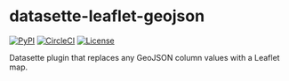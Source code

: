 # datasette-leaflet-geojson

[![PyPI](https://img.shields.io/pypi/v/datasette-leaflet-geojson.svg)](https://pypi.org/project/datasette-leaflet-geojson/)
[![CircleCI](https://circleci.com/gh/simonw/datasette-leaflet-geojson.svg?style=svg)](https://circleci.com/gh/simonw/datasette-leaflet-geojson)
[![License](https://img.shields.io/badge/license-Apache%202.0-blue.svg)](https://github.com/simonw/datasette-leaflet-geojson/blob/master/LICENSE)

Datasette plugin that replaces any GeoJSON column values with a Leaflet map.
